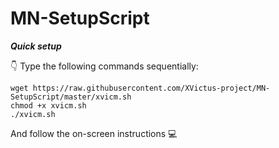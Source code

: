 # MN-SetupScript
***Quick setup***

:point_down: Type the following commands sequentially:<br>

`wget https://raw.githubusercontent.com/XVictus-project/MN-SetupScript/master/xvicm.sh`<br>
`chmod +x xvicm.sh`<br>
`./xvicm.sh`<br>

And follow the on-screen instructions :computer:
